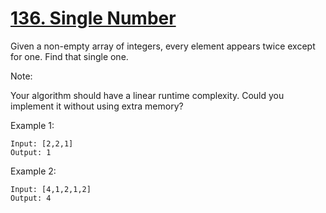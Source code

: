 # [136. Single Number](https://leetcode.com/problems/single-number/)

Given a non-empty array of integers, every element appears twice except for one. Find that single one.

Note:

Your algorithm should have a linear runtime complexity. Could you implement it without using extra memory?

Example 1:

```Text
Input: [2,2,1]
Output: 1
```

Example 2:

```Text
Input: [4,1,2,1,2]
Output: 4
```